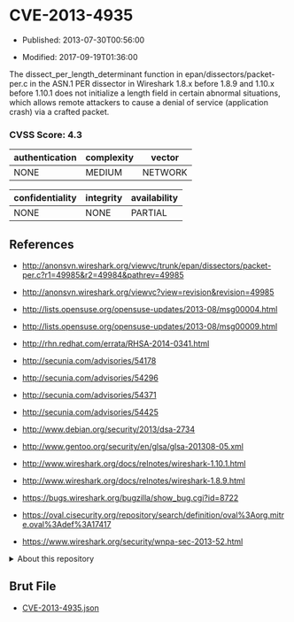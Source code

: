 # CVE-2013-4935

- Published: 2013-07-30T00:56:00

- Modified: 2017-09-19T01:36:00

The dissect_per_length_determinant function in epan/dissectors/packet-per.c in the ASN.1 PER dissector in Wireshark 1.8.x before 1.8.9 and 1.10.x before 1.10.1 does not initialize a length field in certain abnormal situations, which allows remote attackers to cause a denial of service (application crash) via a crafted packet.

### CVSS Score: **4.3**

| authentication | complexity | vector |
| --- | --- | --- |
| NONE | MEDIUM | NETWORK |

| confidentiality | integrity | availability |
| --- | --- | --- |
| NONE | NONE | PARTIAL |

## References

* http://anonsvn.wireshark.org/viewvc/trunk/epan/dissectors/packet-per.c?r1=49985&r2=49984&pathrev=49985

* http://anonsvn.wireshark.org/viewvc?view=revision&revision=49985

* http://lists.opensuse.org/opensuse-updates/2013-08/msg00004.html

* http://lists.opensuse.org/opensuse-updates/2013-08/msg00009.html

* http://rhn.redhat.com/errata/RHSA-2014-0341.html

* http://secunia.com/advisories/54178

* http://secunia.com/advisories/54296

* http://secunia.com/advisories/54371

* http://secunia.com/advisories/54425

* http://www.debian.org/security/2013/dsa-2734

* http://www.gentoo.org/security/en/glsa/glsa-201308-05.xml

* http://www.wireshark.org/docs/relnotes/wireshark-1.10.1.html

* http://www.wireshark.org/docs/relnotes/wireshark-1.8.9.html

* https://bugs.wireshark.org/bugzilla/show_bug.cgi?id=8722

* https://oval.cisecurity.org/repository/search/definition/oval%3Aorg.mitre.oval%3Adef%3A17417

* https://www.wireshark.org/security/wnpa-sec-2013-52.html

<details>
<summary>About this repository</summary> 

  This repository is part of the project [Live Hack CVE](https://github.com/Live-Hack-CVE). Main website can be found [www.live-hack.org](https://www.live-hack.org) 
  
  Made by [Sn0wAlice](https://github.com/Sn0wAlice) for the people that care about security and need to have a feed of the latest CVEs. Hope you enjoy it, don't forget to star the repo and follow me on [Twitter](https://twitter.com/Sn0wAlice) and [Github](https://github.com/Sn0wAlice). And that is my [personnal website](https://www.alice-snow.me/)

  - [Home Page](https://github.com/Live-Hack-CVE)
  - [Framework](https://github.com/Live-Hack-CVE/cve-framework)
  - [CVE database](https://github.com/Live-Hack-CVE/full_database)
  - [Changelog](https://github.com/Live-Hack-CVE/Changelog)
</details>

## Brut File

* [CVE-2013-4935.json](https://raw.githubusercontent.com/Live-Hack-CVE/full_database/main/cves/2013/CVE-2013-4935.json)

